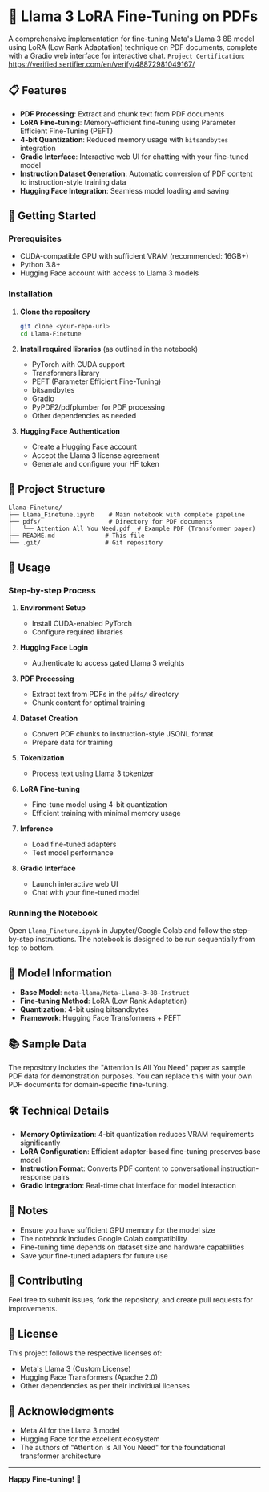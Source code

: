 # 🦙 Llama 3 LoRA Fine-Tuning on PDFs

A comprehensive implementation for fine-tuning Meta's Llama 3 8B model using LoRA (Low Rank Adaptation) technique on PDF documents, complete with a Gradio web interface for interactive chat.
`Project Certification`: https://verified.sertifier.com/en/verify/48872981049167/

## 📋 Features

- **PDF Processing**: Extract and chunk text from PDF documents
- **LoRA Fine-tuning**: Memory-efficient fine-tuning using Parameter Efficient Fine-Tuning (PEFT)
- **4-bit Quantization**: Reduced memory usage with `bitsandbytes` integration
- **Gradio Interface**: Interactive web UI for chatting with your fine-tuned model
- **Instruction Dataset Generation**: Automatic conversion of PDF content to instruction-style training data
- **Hugging Face Integration**: Seamless model loading and saving

## 🚀 Getting Started

### Prerequisites

- CUDA-compatible GPU with sufficient VRAM (recommended: 16GB+)
- Python 3.8+
- Hugging Face account with access to Llama 3 models

### Installation

1. **Clone the repository**
   ```bash
   git clone <your-repo-url>
   cd Llama-Finetune
   ```

2. **Install required libraries** (as outlined in the notebook)
   - PyTorch with CUDA support
   - Transformers library
   - PEFT (Parameter Efficient Fine-Tuning)
   - bitsandbytes
   - Gradio
   - PyPDF2/pdfplumber for PDF processing
   - Other dependencies as needed

3. **Hugging Face Authentication**
   - Create a Hugging Face account
   - Accept the Llama 3 license agreement
   - Generate and configure your HF token

## 📁 Project Structure

```
Llama-Finetune/
├── Llama_Finetune.ipynb    # Main notebook with complete pipeline
├── pdfs/                   # Directory for PDF documents
│   └── Attention All You Need.pdf  # Example PDF (Transformer paper)
├── README.md              # This file
└── .git/                  # Git repository
```

## 🔧 Usage

### Step-by-step Process

1. **Environment Setup**
   - Install CUDA-enabled PyTorch
   - Configure required libraries

2. **Hugging Face Login**
   - Authenticate to access gated Llama 3 weights

3. **PDF Processing**
   - Extract text from PDFs in the `pdfs/` directory
   - Chunk content for optimal training

4. **Dataset Creation**
   - Convert PDF chunks to instruction-style JSONL format
   - Prepare data for training

5. **Tokenization**
   - Process text using Llama 3 tokenizer

6. **LoRA Fine-tuning**
   - Fine-tune model using 4-bit quantization
   - Efficient training with minimal memory usage

7. **Inference**
   - Load fine-tuned adapters
   - Test model performance

8. **Gradio Interface**
   - Launch interactive web UI
   - Chat with your fine-tuned model

### Running the Notebook

Open `Llama_Finetune.ipynb` in Jupyter/Google Colab and follow the step-by-step instructions. The notebook is designed to be run sequentially from top to bottom.

## 🤖 Model Information

- **Base Model**: `meta-llama/Meta-Llama-3-8B-Instruct`
- **Fine-tuning Method**: LoRA (Low Rank Adaptation)
- **Quantization**: 4-bit using bitsandbytes
- **Framework**: Hugging Face Transformers + PEFT

## 📚 Sample Data

The repository includes the "Attention Is All You Need" paper as sample PDF data for demonstration purposes. You can replace this with your own PDF documents for domain-specific fine-tuning.

## 🛠️ Technical Details

- **Memory Optimization**: 4-bit quantization reduces VRAM requirements significantly
- **LoRA Configuration**: Efficient adapter-based fine-tuning preserves base model
- **Instruction Format**: Converts PDF content to conversational instruction-response pairs
- **Gradio Integration**: Real-time chat interface for model interaction

## 📝 Notes

- Ensure you have sufficient GPU memory for the model size
- The notebook includes Google Colab compatibility
- Fine-tuning time depends on dataset size and hardware capabilities
- Save your fine-tuned adapters for future use

## 🤝 Contributing

Feel free to submit issues, fork the repository, and create pull requests for improvements.

## 📄 License

This project follows the respective licenses of:
- Meta's Llama 3 (Custom License)
- Hugging Face Transformers (Apache 2.0)
- Other dependencies as per their individual licenses

## 🙏 Acknowledgments

- Meta AI for the Llama 3 model
- Hugging Face for the excellent ecosystem
- The authors of "Attention Is All You Need" for the foundational transformer architecture

---

**Happy Fine-tuning!** 🚀
